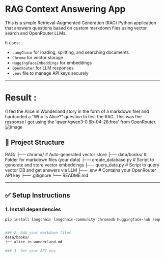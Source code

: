 # RAG Context Answering App

This is a simple Retrieval-Augmented Generation (RAG) Python application that answers questions based on custom markdown files using vector search and OpenRouter LLMs.

It uses:
- `LangChain` for loading, splitting, and searching documents
- `Chroma` for vector storage
- `HuggingFaceEmbeddings` for embeddings
- `OpenRouter` for LLM responses
- `.env` file to manage API keys securely

---

# Result : 
(I fed the Alice in Wonderland story in the form of a markdown file) and hardcoded a "Who is Alice?" question to test the RAG. This was the response I got using the 'qwen/qwen3-0.6b-04-28:free' from OpenRouter.
![image](https://github.com/user-attachments/assets/320858a3-2291-47fe-bcea-cb25628cc7a5)


## 📁 Project Structure
RAG/
├── chroma/ # Auto-generated vector store
├── data/books/ # Folder for markdown files (your data)
├── create_database.py # Script to generate and store vector embeddings
├── query_data.py # Script to query vector DB and get answers via LLM
├── .env # Contains your OpenRouter API key
├── .gitignore
└── README.md


---

## ✅ Setup Instructions

### 1. Install dependencies

```bash
pip install langchain langchain-community chromadb huggingface-hub requests python-dotenv


### 2. Add your markdown files
data/books/
├── alice-in-wonderland.md

### 3. Set your API key
